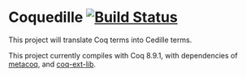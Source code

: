 # Coquedille [![Build Status](https://travis-ci.org/pedrotst/coquedille.svg?branch=master)](https://travis-ci.org/pedrotst/coquedille)

This project will translate Coq terms into Cedille terms.

This project currently compiles with Coq 8.9.1, with dependencies of
[metacoq](https://github.com/MetaCoq/metacoq), and [coq-ext-lib](https://github.com/coq-community/coq-ext-lib).
